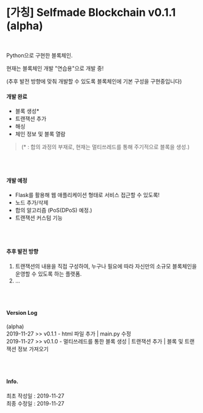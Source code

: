 # [가칭] Selfmade Blockchain v0.1.1 (alpha)

<br>

Python으로 구현한 블록체인.  

현재는 블록체인 개발 "연습용"으로 개발 중!  

(추후 발전 방향에 맞춰 개발할 수 있도록 블록체인에 기본 구성을 구현중입니다)  



#### 개발 완료  

- 블록 생성*  
- 트랜잭션 추가  
- 해싱  
- 체인 정보 및 블록 열람  

  

> (* : 합의 과정의 부재로, 현재는 멀티쓰레드를 통해 주기적으로 블록을 생성.)

<br><br>

#### 개발 예정  
- Flask를 활용해 웹 애플리케이션 형태로 서비스 접근할 수 있도록!  
- 노드 추가/삭제  
- 합의 알고리즘 (PoS(DPoS) 예정.)  
- 트랜잭션 커스텀 기능  

<br><br>

#### 추후 발전 방향  
1. 트랜잭션의 내용을 직접 구성하여, 누구나 필요에 따라 자신만의 소규모 블록체인을 운영할 수 있도록 하는 플랫폼.  
2. ...  

<br><br>

#### Version Log  
(alpha)  
2019-11-27 >> v0.1.1 - html 파일 추가 | main.py 수정  
2019-11-27 >> v0.1.0 - 멀티쓰레드를 통한 블록 생성 | 트랜잭션 추가 | 블록 및 트랜잭션 정보 가져오기  

<br><br>

#### Info.  
최초 작성일 : 2019-11-27  
최종 수정일 : 2019-11-27  